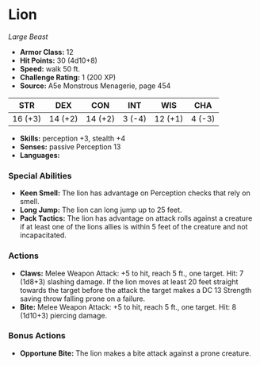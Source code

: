 # Lion

*Large* *Beast*

- **Armor Class:** 12
- **Hit Points:** 30 (4d10+8)
- **Speed:** walk 50 ft.
- **Challenge Rating:** 1 (200 XP)
- **Source:** A5e Monstrous Menagerie, page 454

| STR | DEX | CON | INT | WIS | CHA |
| --- | --- | --- | --- | --- | --- |
| 16 (+3) | 14 (+2) | 14 (+2) | 3 (-4) | 12 (+1) | 4 (-3) |

- **Skills:** perception +3, stealth +4
- **Senses:** passive Perception 13
- **Languages:** 

### Special Abilities

- **Keen Smell:** The lion has advantage on Perception checks that rely on smell.
- **Long Jump:** The lion can long jump up to 25 feet.
- **Pack Tactics:** The lion has advantage on attack rolls against a creature if at least one of the lions allies is within 5 feet of the creature and not incapacitated.

### Actions

- **Claws:** Melee Weapon Attack: +5 to hit, reach 5 ft., one target. Hit: 7 (1d8+3) slashing damage. If the lion moves at least 20 feet straight towards the target before the attack  the target makes a DC 13 Strength saving throw  falling prone on a failure.
- **Bite:** Melee Weapon Attack: +5 to hit, reach 5 ft., one target. Hit: 8 (1d10+3) piercing damage.

### Bonus Actions

- **Opportune Bite:** The lion makes a bite attack against a prone creature.


